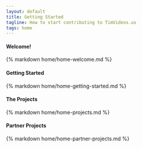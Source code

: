 ```yaml
---
layout: default
title: Getting Started
tagline: How to start contributing to TimVideos.us
tags: home
---
```


<div class="col-md-12 col-lg-6">
  <div class="panel panel-default">
    <div class="panel-heading">
      <h4>Welcome!</h4>
    </div>
    <div class="panel-body">
      {% markdown home/home-welcome.md %}
    </div>
  </div>
</div>

<div class="col-md-12 col-lg-6">
  <div class="panel panel-default">
    <div class="panel-heading">
      <h4>Getting Started</h4>
    </div>
    <div class="panel-body">
      {% markdown home/home-getting-started.md %}
    </div>
  </div>
</div>

<div class="col-md-12">
  <div class="panel panel-default">
    <div class="panel-heading">
      <h4>The Projects</h4>
    </div>
    <div class="panel-body">
      {% markdown home/home-projects.md %}
    </div>
  </div>
</div>


<div class="col-md-12">
  <div class="panel panel-default">
    <div class="panel-heading">
      <h4>Partner Projects</h4>
    </div>
    <div class="panel-body">
      {% markdown home/home-partner-projects.md %}
    </div>
  </div>
</div>
